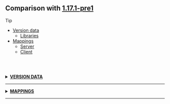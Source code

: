 ## Comparison with [1.17.1-pre1](https://github.com/PixiGeko/Minecraft-generated-data/tree/1.17.1-pre1)

> [!TIP]
> - [Version data](#version-data)
>     - [Libraries](#version-data-libraries)
> - [Mappings](#mappings)
>   - [Server](#server-mappings)
>   - [Client](#client-mappings)

<br/><br/>
<details><summary><b><ins>VERSION DATA</ins></b><a name="version-data"></a></summary>
<br/>
<table><tr><th></th><th align="left">1.17.1-pre1</th><th>1.17.1-pre2</th></tr><tr><td>World version</td><td><pre>2725</pre></td><td><pre>2726</pre></td></tr><tr><td>Protocol version</td><td><pre>1073741860</pre></td><td><pre>1073741861</pre></td></tr></table>
<h3>Libraries<a name="version-data-libraries"></a></h3>
<details>
<summary>
Versions
</summary>
<table><tr><th></th><th align="left">1.17.1-pre1</th><th>1.17.1-pre2</th></tr><tr><td>org.lwjgl:lwjgl-glfw</td><td><pre>3.2.1</pre></td><td><pre>3.2.2</pre></td></tr><tr><td>org.lwjgl:lwjgl-glfw</td><td><pre>3.2.1</pre></td><td><pre>3.2.2</pre></td></tr><tr><td>org.lwjgl:lwjgl-jemalloc</td><td><pre>3.2.1</pre></td><td><pre>3.2.2</pre></td></tr><tr><td>org.lwjgl:lwjgl-jemalloc</td><td><pre>3.2.1</pre></td><td><pre>3.2.2</pre></td></tr><tr><td>org.lwjgl:lwjgl-openal</td><td><pre>3.2.1</pre></td><td><pre>3.2.2</pre></td></tr><tr><td>org.lwjgl:lwjgl-openal</td><td><pre>3.2.1</pre></td><td><pre>3.2.2</pre></td></tr><tr><td>org.lwjgl:lwjgl-opengl</td><td><pre>3.2.1</pre></td><td><pre>3.2.2</pre></td></tr><tr><td>org.lwjgl:lwjgl-opengl</td><td><pre>3.2.1</pre></td><td><pre>3.2.2</pre></td></tr><tr><td>org.lwjgl:lwjgl-stb</td><td><pre>3.2.1</pre></td><td><pre>3.2.2</pre></td></tr><tr><td>org.lwjgl:lwjgl-stb</td><td><pre>3.2.1</pre></td><td><pre>3.2.2</pre></td></tr><tr><td>org.lwjgl:lwjgl-tinyfd</td><td><pre>3.2.1</pre></td><td><pre>3.2.2</pre></td></tr><tr><td>org.lwjgl:lwjgl-tinyfd</td><td><pre>3.2.1</pre></td><td><pre>3.2.2</pre></td></tr><tr><td>org.lwjgl:lwjgl</td><td><pre>3.2.1</pre></td><td><pre>3.2.2</pre></td></tr><tr><td>org.lwjgl:lwjgl</td><td><pre>3.2.1</pre></td><td><pre>3.2.2</pre></td></tr></table>
</details>
</details>
<hr/>
<details><summary><b><ins>MAPPINGS</ins></b><a name="mappings"></a></summary>
<br/>
<h2>Server<a name="server-mappings"></a></h2>
<details>
<summary>
Changes
</summary>

```
XXX.minecraft.network.FriendlyByteBuf +3M -1M
```
```
XXX.protocol.game.ServerboundEditBookPacket +1P
```

</details>
<details>
<summary>
net.minecraft.network.FriendlyByteBuf
</summary>

```diff
- IntFunction limitValue(IntFunction,int)
- Object lambda$limitValue$2(int,IntFunction,int)
+ void lambda$writeMap$2(BiConsumer,BiConsumer,Object,Object)
- void lambda$writeMap$3(BiConsumer,BiConsumer,Object,Object)
```

</details>
<h2>Client<a name="client-mappings"></a></h2>
<details>
<summary>
Changes
</summary>

```
XXX.client.gui.MapRenderer +1M -1M
```
```
XXX.protocol.game.ServerboundContainerClickPacket +1P
```

</details>
<details>
<summary>
net.minecraft.client.gui.MapRenderer
</summary>

```diff
+ MapRenderer$MapInstance lambda$getOrCreateMapInstance$0(MapItemSavedData,int)
- MapRenderer$MapInstance lambda$getOrCreateMapInstance$0(MapItemSavedData,Integer,MapRenderer$MapInstance)
```

</details>
</details>
<hr/>